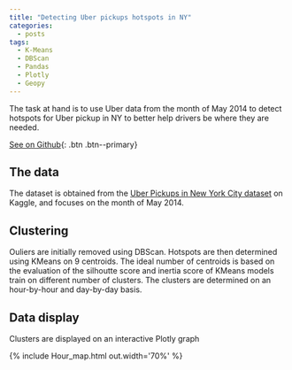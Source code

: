 ```yaml
---
title: "Detecting Uber pickups hotspots in NY"
categories:
  - posts
tags:
  - K-Means
  - DBScan
  - Pandas
  - Plotly
  - Geopy
---
```


The task at hand is to use Uber data from the month of May 2014 to detect hotspots for Uber pickup in NY to better help drivers be where they are needed.

[See on Github](https://github.com/HelenaCanever/Hotspot-detection-with-ML){: .btn .btn--primary}

## The data

The dataset is obtained from the [Uber Pickups in New York City dataset](https://www.kaggle.com/datasets/fivethirtyeight/uber-pickups-in-new-york-city) on Kaggle, and focuses on the month of May 2014.


## Clustering
Ouliers are initially removed using DBScan. Hotspots are then determined using KMeans on 9 centroids.
The ideal number of centroids is based on the evaluation of the silhoutte score and inertia score of KMeans models train on different number of clusters.
The clusters are determined on an hour-by-hour and day-by-day basis.

## Data display
Clusters are displayed on an interactive Plotly graph

{% include Hour_map.html out.width='70%' %}




